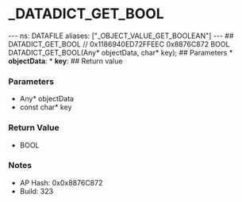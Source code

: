 # _DATADICT_GET_BOOL

--- ns: DATAFILE aliases: ["_OBJECT_VALUE_GET_BOOLEAN"] --- ## DATADICT_GET_BOOL  // 0x1186940ED72FFEEC 0x8876C872 BOOL DATADICT_GET_BOOL(Any* objectData, char* key);   ## Parameters * **objectData**: * **key**:  ## Return value

### Parameters
* Any* objectData
* const char* key

### Return Value
* BOOL

### Notes
* AP Hash: 0x0x8876C872
* Build: 323

